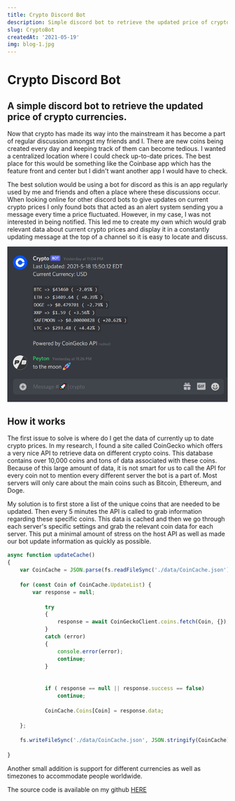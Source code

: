 ```yaml
---
title: Crypto Discord Bot
description: Simple discord bot to retrieve the updated price of crypto currencies.
slug: CryptoBot
createdAt: '2021-05-19'
img: blog-1.jpg
---
```


# Crypto Discord Bot

## A simple discord bot to retrieve the updated price of crypto currencies.

Now that crypto has made its way into the mainstream it has become a part of regular discussion amongst my friends and I.
There are new coins being created every day and keeping track of them can become tedious.
I wanted a centralized location where I could check up-to-date prices. 
The best place for this would be something like the Coinbase app which has the feature front and center but I didn't want another app I would have to check.

The best solution would be using a bot for discord as this is an app regularly used by me and friends and often a place where these discussions occur.
When looking online for other discord bots to give updates on current crypto prices I only found bots that acted as an 
alert system sending you a message every time a price fluctuated.
However, in my case, I was not interested in being notified.
This led me to create my own which would grab relevant data about current crypto prices and display it
in a constantly updating message at the top of a channel so it is easy to locate and discuss.

![Updated Message](https://github.com/PeytonBrown/Crypto-Bot/blob/main/imgs/updated_message.png?raw=true)

## How it works

The first issue to solve is where do I get the data of currently up to date crypto prices.
In my research, I found a site called CoinGecko which offers a very nice API to retrieve data on different crypto coins.
This database contains over 10,000 coins and tons of data associated with these coins.
Because of this large amount of data, it is not smart for us to call the API for every coin not to mention every different server the bot is a part of.
Most servers will only care about the main coins such as Bitcoin, Ethereum, and Doge. 

My solution is to first store a list of the unique coins that are needed to be updated.
Then every 5 minutes the API is called to grab information regarding these specific coins. This data is cached and then we go through each server's specific settings and grab the relevant coin data for each server.
This put a minimal amount of stress on the host API as well as made our bot update information as quickly as possible.

```js
async function updateCache()
{
    var CoinCache = JSON.parse(fs.readFileSync('./data/CoinCache.json'));

    for (const Coin of CoinCache.UpdateList) {
        var response = null;

            try 
            {
                response = await CoinGeckoClient.coins.fetch(Coin, {});
            } 
            catch (error)
            {
                console.error(error);
                continue;
            }


            if ( response == null || response.success == false)
                continue;

            CoinCache.Coins[Coin] = response.data;

    };

    fs.writeFileSync('./data/CoinCache.json', JSON.stringify(CoinCache));

}
```


Another small addition is support for different currencies as well as timezones to accommodate people worldwide.

The source code is available on my github [HERE](https://github.com/PeytonBrown/Crypto-Bot)